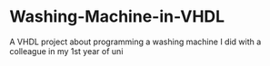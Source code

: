 # Washing-Machine-in-VHDL
A VHDL project about programming a washing machine I did with a colleague in my 1st year of uni
